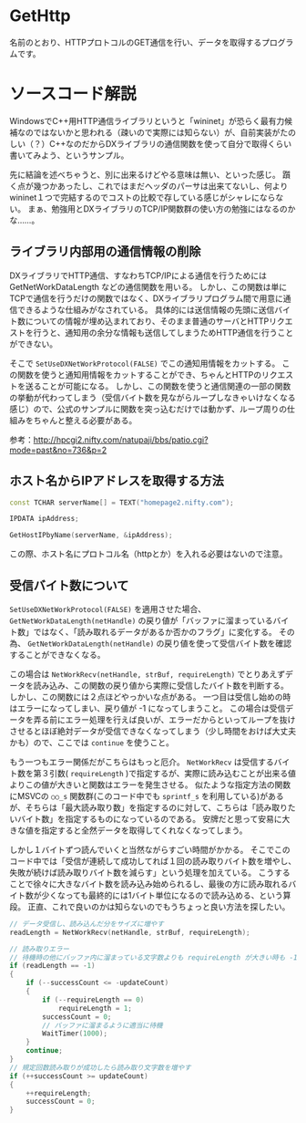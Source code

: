 # GetHttp

名前のとおり、HTTPプロトコルのGET通信を行い、データを取得するプログラムです。

# ソースコード解説

WindowsでC++用HTTP通信ライブラリというと「wininet」が恐らく最有力候補なのではないかと思われる（疎いので実際には知らない）が、自前実装がたのしい（？）C++なのだからDXライブラリの通信関数を使って自分で取得くらい書いてみよう、というサンプル。

先に結論を述べちゃうと、別に出来るけどやる意味は無い、といった感じ。
躓く点が幾つかあったし、これではまだヘッダのパーサは出来てないし、何よりwininet１つで完結するのでコストの比較で存している感じがシャレにならない。
まぁ、勉強用とDXライブラリのTCP/IP関数群の使い方の勉強にはなるのかな……。

## ライブラリ内部用の通信情報の削除

DXライブラリでHTTP通信、すなわちTCP/IPによる通信を行うためには GetNetWorkDataLength などの通信関数を用いる。
しかし、この関数は単にTCPで通信を行うだけの関数ではなく、DXライブラリプログラム間で用意に通信できるような仕組みがなされている。
具体的には送信情報の先頭に送信バイト数についての情報が埋め込まれており、そのまま普通のサーバとHTTPリクエストを行うと、通知用の余分な情報も送信してしまうためHTTP通信を行うことができない。

そこで `SetUseDXNetWorkProtocol(FALSE)` でこの通知用情報をカットする。
この関数を使うと通知用情報をカットすることができ、ちゃんとHTTPのリクエストを送ることが可能になる。
しかし、この関数を使うと通信関連の一部の関数の挙動が代わってしまう（受信バイト数を見ながらループしなきゃいけなくなる感じ）ので、公式のサンプルに関数を突っ込むだけでは動かず、ループ周りの仕組みをちゃんと整える必要がある。

参考：http://hpcgi2.nifty.com/natupaji/bbs/patio.cgi?mode=past&no=736&p=2

## ホスト名からIPアドレスを取得する方法

```cpp
const TCHAR serverName[] = TEXT("homepage2.nifty.com");

IPDATA ipAddress;

GetHostIPbyName(serverName, &ipAddress);
```

この際、ホスト名にプロトコル名（httpとか）を入れる必要はないので注意。

## 受信バイト数について

`SetUseDXNetWorkProtocol(FALSE)` を適用させた場合、 `GetNetWorkDataLength(netHandle)` の戻り値が「バッファに溜まっているバイト数」ではなく、「読み取れるデータがあるか否かのフラグ」に変化する。
その為、 `GetNetWorkDataLength(netHandle)` の戻り値を使って受信バイト数を確認することができなくなる。

この場合は `NetWorkRecv(netHandle, strBuf, requireLength)` でとりあえずデータを読み込み、この関数の戻り値から実際に受信したバイト数を判断する。
しかし、この関数には２点ほどやっかいな点がある。
一つ目は受信し始めの時はエラーになってしまい、戻り値が -1 になってしまうこと。
この場合は受信データを弄る前にエラー処理を行えば良いが、エラーだからといってループを抜けさせるとほぼ絶対データが受信できなくなってしまう（少し時間をおけば大丈夫かも）ので、ここでは `continue` を使うこと。

もう一つもエラー関係だがこちらはもっと厄介。
`NetWorkRecv` は受信するバイト数を第３引数( `requireLength` )で指定するが、実際に読み込むことが出来る値よりこの値が大きいと関数はエラーを発生させる。
似たような指定方法の関数にMSVCの `○○_s` 関数群(このコード中でも `sprintf_s` を利用している)があるが、そちらは「最大読み取り数」を指定するのに対して、こちらは「読み取りたいバイト数」を指定するものになっているのである。
安牌だと思って安易に大きな値を指定すると全然データを取得してくれなくなってしまう。

しかし１バイトずつ読んでいくと当然ながらすごい時間がかかる。
そこでこのコード中では「受信が連続して成功してれば１回の読み取りバイト数を増やし、失敗が続けば読み取りバイト数を減らす」という処理を加えている。
こうすることで徐々に大きなバイト数を読み込み始められるし、最後の方に読み取れるバイト数が少くなっても最終的には1バイト単位になるので読み込める、という算段。
正直、これで良いのかは知らないのでもうちょっと良い方法を探したい。

```cpp
// データ受信し、読み込んだ分をサイズに増やす
readLength = NetWorkRecv(netHandle, strBuf, requireLength);

// 読み取りエラー
// 待機時の他にバッファ内に溜まっている文字数よりも requireLength が大きい時も -1 になるので注意
if (readLength == -1)
{
	if (--successCount <= -updateCount)
	{
		if (--requireLength == 0)
			requireLength = 1;
		successCount = 0;
		// バッファに溜まるように適当に待機
		WaitTimer(1000);
	}
	continue;
}
// 規定回数読み取りが成功したら読み取り文字数を増やす
if (++successCount >= updateCount)
{
	++requireLength;
	successCount = 0;
}
```